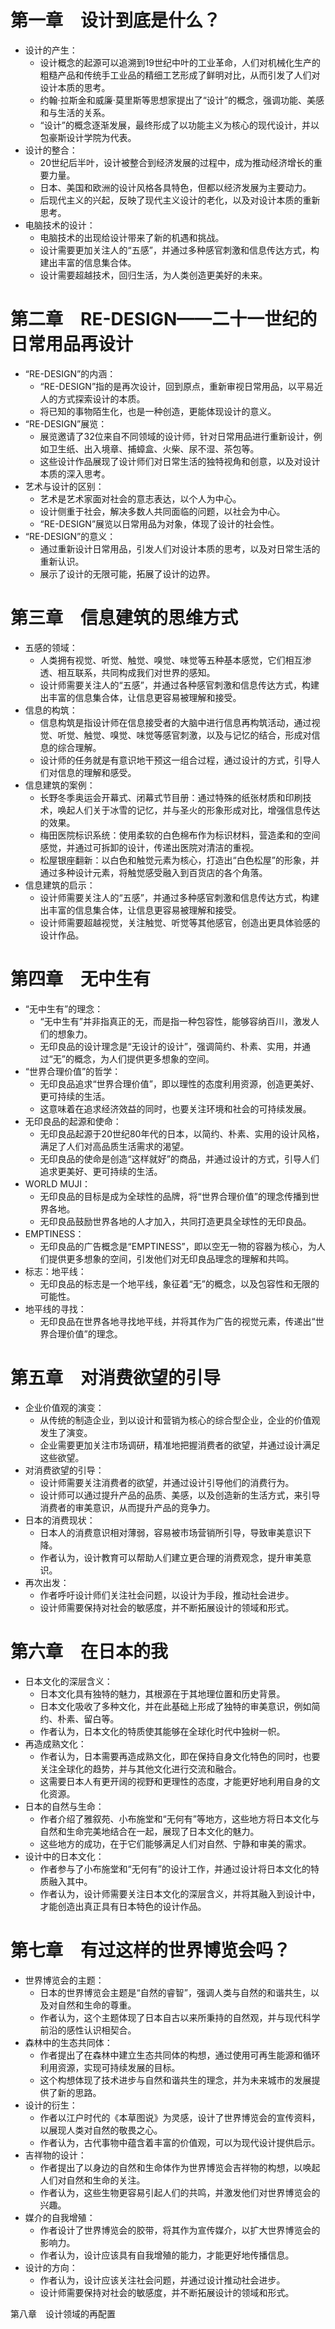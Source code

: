 # 第一章　设计到底是什么？

* 设计的产生：
  * 设计概念的起源可以追溯到19世纪中叶的工业革命，人们对机械化生产的粗糙产品和传统手工业品的精细工艺形成了鲜明对比，从而引发了人们对设计本质的思考。
  * 约翰·拉斯金和威廉·莫里斯等思想家提出了“设计”的概念，强调功能、美感和与生活的关系。
  * “设计”的概念逐渐发展，最终形成了以功能主义为核心的现代设计，并以包豪斯设计学院为代表。
* 设计的整合：
  * 20世纪后半叶，设计被整合到经济发展的过程中，成为推动经济增长的重要力量。
  * 日本、美国和欧洲的设计风格各具特色，但都以经济发展为主要动力。
  * 后现代主义的兴起，反映了现代主义设计的老化，以及对设计本质的重新思考。
* 电脑技术的设计：
  * 电脑技术的出现给设计带来了新的机遇和挑战。
  * 设计需要更加关注人的“五感”，并通过多种感官刺激和信息传达方式，构建出丰富的信息集合体。
  * 设计需要超越技术，回归生活，为人类创造更美好的未来。

# 第二章　RE-DESIGN——二十一世纪的日常用品再设计

* “RE-DESIGN”的内涵：
  * “RE-DESIGN”指的是再次设计，回到原点，重新审视日常用品，以平易近人的方式探索设计的本质。
  * 将已知的事物陌生化，也是一种创造，更能体现设计的意义。
* “RE-DESIGN”展览：
  * 展览邀请了32位来自不同领域的设计师，针对日常用品进行重新设计，例如卫生纸、出入境章、捕蟑盒、火柴、尿不湿、茶包等。
  * 这些设计作品展现了设计师们对日常生活的独特视角和创意，以及对设计本质的深入思考。
* 艺术与设计的区别：
  * 艺术是艺术家面对社会的意志表达，以个人为中心。
  * 设计侧重于社会，解决多数人共同面临的问题，以社会为中心。
  * “RE-DESIGN”展览以日常用品为对象，体现了设计的社会性。
* “RE-DESIGN”的意义：
  * 通过重新设计日常用品，引发人们对设计本质的思考，以及对日常生活的重新认识。
  * 展示了设计的无限可能，拓展了设计的边界。

# 第三章　信息建筑的思维方式

* 五感的领域：
  * 人类拥有视觉、听觉、触觉、嗅觉、味觉等五种基本感觉，它们相互渗透、相互联系，共同构成我们对世界的感知。
  * 设计师需要关注人的“五感”，并通过各种感官刺激和信息传达方式，构建出丰富的信息集合体，让信息更容易被理解和接受。
* 信息的构筑：
  * 信息构筑是指设计师在信息接受者的大脑中进行信息再构筑活动，通过视觉、听觉、触觉、嗅觉、味觉等感官刺激，以及与记忆的结合，形成对信息的综合理解。
  * 设计师的任务就是有意识地干预这一组合过程，通过设计的方式，引导人们对信息的理解和感受。
* 信息建筑的案例：
  * 长野冬季奥运会开幕式、闭幕式节目册：通过特殊的纸张材质和印刷技术，唤起人们关于冰雪的记忆，并与圣火的形象形成对比，增强信息传达的效果。
  * 梅田医院标识系统：使用柔软的白色棉布作为标识材料，营造柔和的空间感觉，并通过可拆卸的设计，传递出医院对清洁的重视。
  * 松屋银座翻新：以白色和触觉元素为核心，打造出“白色松屋”的形象，并通过多种设计元素，将触觉感受融入到百货店的各个角落。
* 信息建筑的启示：
  * 设计师需要关注人的“五感”，并通过多种感官刺激和信息传达方式，构建出丰富的信息集合体，让信息更容易被理解和接受。
  * 设计师需要超越视觉，关注触觉、听觉等其他感官，创造出更具体验感的设计作品。

# 第四章　无中生有

* “无中生有”的理念：
  * “无中生有”并非指真正的无，而是指一种包容性，能够容纳百川，激发人们的想象力。
  * 无印良品的设计理念是“无设计的设计”，强调简约、朴素、实用，并通过“无”的概念，为人们提供更多想象的空间。
* “世界合理价值”的哲学：
  * 无印良品追求“世界合理价值”，即以理性的态度利用资源，创造更美好、更可持续的生活。
  * 这意味着在追求经济效益的同时，也要关注环境和社会的可持续发展。
* 无印良品的起源和使命：
  * 无印良品起源于20世纪80年代的日本，以简约、朴素、实用的设计风格，满足了人们对高品质生活需求的渴望。
  * 无印良品的使命是创造“这样就好”的商品，并通过设计的方式，引导人们追求更美好、更可持续的生活。
* WORLD MUJI：
  * 无印良品的目标是成为全球性的品牌，将“世界合理价值”的理念传播到世界各地。
  * 无印良品鼓励世界各地的人才加入，共同打造更具全球性的无印良品。
* EMPTINESS：
  * 无印良品的广告概念是“EMPTINESS”，即以空无一物的容器为核心，为人们提供更多想象的空间，引发他们对无印良品理念的理解和共鸣。
* 标志：地平线：
  * 无印良品的标志是一个地平线，象征着“无”的概念，以及包容性和无限的可能性。
* 地平线的寻找：
  * 无印良品在世界各地寻找地平线，并将其作为广告的视觉元素，传递出“世界合理价值”的理念。

# 第五章　对消费欲望的引导

* 企业价值观的演变：
  * 从传统的制造企业，到以设计和营销为核心的综合型企业，企业的价值观发生了演变。
  * 企业需要更加关注市场调研，精准地把握消费者的欲望，并通过设计满足这些欲望。
* 对消费欲望的引导：
  * 设计师需要关注消费者的欲望，并通过设计引导他们的消费行为。
  * 设计师可以通过提升产品的品质、美感，以及创造新的生活方式，来引导消费者的审美意识，从而提升产品的竞争力。
* 日本的消费现状：
  * 日本人的消费意识相对薄弱，容易被市场营销所引导，导致审美意识下降。
  * 作者认为，设计教育可以帮助人们建立更合理的消费观念，提升审美意识。
* 再次出发：
  * 作者呼吁设计师们关注社会问题，以设计为手段，推动社会进步。
  * 设计师需要保持对社会的敏感度，并不断拓展设计的领域和形式。

# 第六章　在日本的我

* 日本文化的深层含义：
  * 日本文化具有独特的魅力，其根源在于其地理位置和历史背景。
  * 日本文化吸收了多种文化，并在此基础上形成了独特的审美意识，例如简约、朴素、留白等。
  * 作者认为，日本文化的特质使其能够在全球化时代中独树一帜。
* 再造成熟文化：
  * 作者认为，日本需要再造成熟文化，即在保持自身文化特色的同时，也要关注全球化的趋势，并与其他文化进行交流和融合。
  * 这需要日本人有更开阔的视野和更理性的态度，才能更好地利用自身的文化资源。
* 日本的自然与生命：
  * 作者介绍了雅叙苑、小布施堂和“无何有”等地方，这些地方将日本文化与自然和生命完美地结合在一起，展现了日本文化的魅力。
  * 这些地方的成功，在于它们能够满足人们对自然、宁静和审美的需求。
* 设计中的日本文化：
  * 作者参与了小布施堂和“无何有”的设计工作，并通过设计将日本文化的特质融入其中。
  * 作者认为，设计师需要关注日本文化的深层含义，并将其融入到设计中，才能创造出真正具有日本特色的设计作品。

# 第七章　有过这样的世界博览会吗？

* 世界博览会的主题：
  * 日本的世界博览会主题是“自然的睿智”，强调人类与自然的和谐共生，以及对自然和生命的尊重。
  * 作者认为，这个主题体现了日本自古以来所秉持的自然观，并与现代科学前沿的感性认识相契合。
* 森林中的生态共同体：
  * 作者提出了在森林中建立生态共同体的构想，通过使用可再生能源和循环利用资源，实现可持续发展的目标。
  * 这个构想体现了技术进步与自然和谐共生的理念，并为未来城市的发展提供了新的思路。
* 设计的衍生：
  * 作者以江户时代的《本草图说》为灵感，设计了世界博览会的宣传资料，以展现人类对自然的敬畏之心。
  * 作者认为，古代事物中蕴含着丰富的价值观，可以为现代设计提供启示。
* 吉祥物的设计：
  * 作者提出了以身边的自然和生命体作为世界博览会吉祥物的构想，以唤起人们对自然和生命的关注。
  * 作者认为，这些生物更容易引起人们的共鸣，并激发他们对世界博览会的兴趣。
* 媒介的自我增殖：
  * 作者设计了世界博览会的胶带，将其作为宣传媒介，以扩大世界博览会的影响力。
  * 作者认为，设计应该具有自我增殖的能力，才能更好地传播信息。
* 设计的方向：
  * 作者认为，设计应该关注社会问题，并通过设计推动社会进步。
  * 设计师需要保持对社会的敏感度，并不断拓展设计的领域和形式。

第八章　设计领域的再配置

